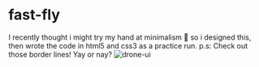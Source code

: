 # fast-fly
I recently thought i might try my hand at minimalism 🥴  so i designed this, then wrote the code in html5 and css3 as a practice run. p.s: Check out those border lines! Yay or nay? 
![drone-ui](https://user-images.githubusercontent.com/90485560/165218553-3c9b875f-5cc2-4f34-944b-0c9341794b67.jpg)

